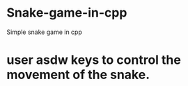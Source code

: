# Snake-game-in-cpp
Simple snake game in cpp

# user asdw keys to control the movement of the snake.
